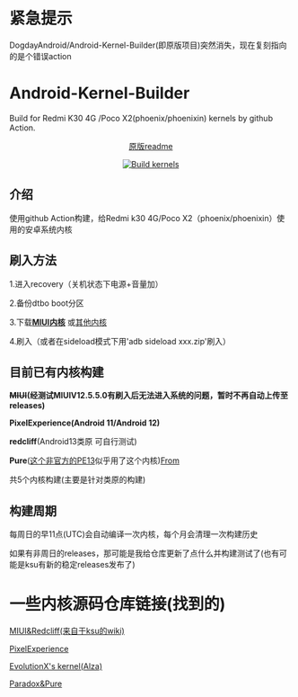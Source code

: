 # 紧急提示
DogdayAndroid/Android-Kernel-Builder(即原版项目)突然消失，现在复刻指向的是个错误action

# Android-Kernel-Builder
 Build for Redmi K30 4G /Poco X2(phoenix/phoenixin) kernels by github Action. 
 <center> 
  
 [原版readme](https://github.com/luyanci/Android-Kernel-Builder/blob/main/README_vanlia.md) 
  
 [![Build kernels](https://github.com/luyanci/Android-Kernel-Builder/actions/workflows/build.yml/badge.svg)](https://github.com/luyanci/Android-Kernel-Builder/actions/workflows/build.yml)  
  
 </center> 
  
 ## 介绍 
 使用github Action构建，给Redmi k30 4G/Poco X2（phoenix/phoenixin）使用的安卓系统内核 
 ## 刷入方法 
 1.进入recovery（关机状态下电源+音量加） 
  
 2.备份dtbo boot分区 
  
 3.下载[**MIUI内核**](https://github.com/luyanci/Android-Kernel-Builder/releases/tag/miui) 
 或[其他内核](https://github.com/luyanci/Android-Kernel-Builder/releases/latest) 
  
 4.刷入（或者在sideload模式下用'adb sideload xxx.zip'刷入） 
  
 ## 目前已有内核构建 
  
 **~~MIUI~~(经测试MIUIV12.5.5.0有刷入后无法进入系统的问题，暂时不再自动上传至releases)** 
  
 **PixelExperience(Android 11/Android 12)** 
  
 **redcliff**(Android13类原 可自行测试) 
  
 **Pure**([这个非官方的PE13](https://github.com/SimpleJony/device_xiaomi_phoenix/releases/tag/PEPlus)似乎用了这个内核)[From](https://github.com/PixelExperience/official_devices/issues/3155) 
  
 共5个内核构建(主要是针对类原的构建) 
  
 ## 构建周期 
 每周日的早11点(UTC)会自动编译一次内核，每个月会清理一次构建历史 
  
 如果有非周日的releases，那可能是我给仓库更新了点什么并构建测试了(也有可能是ksu有新的稳定releases发布了) 
  
 # 一些内核源码仓库链接(找到的) 
  [MIUI&Redcliff(来自于ksu的wiki)](https://github.com/SlackerState/android_kernel_xiaomi_sm6150) 
  
 [PixelExperience](https://github.com/PixelExperience-Devices/kernel_xiaomi_phoenix) 
  
 [EvolutionX's kernel(Alza)](https://github.com/jaymistry258/kernel_xiaomi_phoenix) 
  
 [Paradox&Pure](https://github.com/Pzqqt/android_kernel_xiaomi_sm6150-1)

